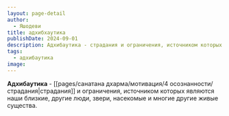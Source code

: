 ```yaml
---
layout: page-detail
author:
  - Яшодеви
title: адхибхаутика
publishDate: 2024-09-01
description: Адхибаутика - страдания и ограничения, источником которых являются наши близкие, другие люди, звери, насекомые и многие другие живые существа.
tags:
  - адхибаутика
image:
---
```

**Адхибаутика** - [[pages/санатана дхарма/мотивация/4 осознанности/страдания|страдания]] и ограничения, источником которых являются наши близкие, другие люди, звери, насекомые и многие другие живые существа.

